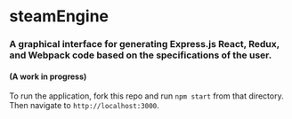 # steamEngine

### A graphical interface for generating Express.js React, Redux, and Webpack code based on the specifications of the user.
#### (A work in progress)

To run the application, fork this repo and run `npm start` from that directory. Then navigate to `http://localhost:3000`.

